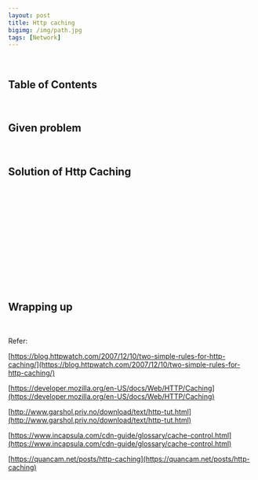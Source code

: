 ```yaml
---
layout: post
title: Http caching
bigimg: /img/path.jpg
tags: [Network]
---
```





<br>

## Table of Contents






<br>

## Given problem






<br>

## Solution of Http Caching






<br>

## 






<br>

## 






<br>

## 






<br>

## 






<br>

## Wrapping up






<br>

Refer:

[https://blog.httpwatch.com/2007/12/10/two-simple-rules-for-http-caching/](https://blog.httpwatch.com/2007/12/10/two-simple-rules-for-http-caching/)

[https://developer.mozilla.org/en-US/docs/Web/HTTP/Caching](https://developer.mozilla.org/en-US/docs/Web/HTTP/Caching)

[http://www.garshol.priv.no/download/text/http-tut.html](http://www.garshol.priv.no/download/text/http-tut.html)

[https://www.incapsula.com/cdn-guide/glossary/cache-control.html](https://www.incapsula.com/cdn-guide/glossary/cache-control.html)

[https://quancam.net/posts/http-caching](https://quancam.net/posts/http-caching)